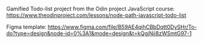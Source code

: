 Gamified Todo-list project from the Odin project JavaScript course: https://www.theodinproject.com/lessons/node-path-javascript-todo-list

Figma template: https://www.figma.com/file/B59AE4qihCBbDqtt0DySHr/To-do?type=design&node-id=0%3A1&mode=design&t=kQgjNii8zWSmtG97-1
